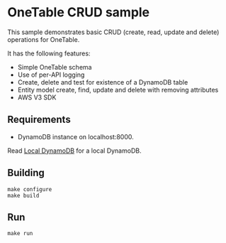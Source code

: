 OneTable CRUD sample
===

This sample demonstrates basic CRUD (create, read, update and delete) operations for OneTable.

It has the following features:

* Simple OneTable schema
* Use of per-API logging
* Create, delete and test for existence of a DynamoDB table
* Entity model create, find, update and delete with removing attributes
* AWS V3 SDK

## Requirements

* DynamoDB instance on localhost:8000.

Read [Local DynamoDB](https://docs.aws.amazon.com/amazondynamodb/latest/developerguide/DynamoDBLocal.html) for a local DynamoDB.

## Building

```
make configure
make build
```

## Run

```
make run
```
